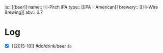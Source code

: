 is:: [[beer]]
name:: Hi-Pitch IPA
type:: [[IPA - American]]
brewery:: [[Hi-Wire Brewing]]
abv:: 6.7

# Log
- [x] [[2015-10]] #do/drink/beer 👍
